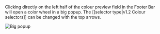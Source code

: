 Clicking directly on the left half of the colour preview field in the Footer Bar will open a color wheel in a big popup.
The [[selector type|v1.2 Colour selectors]] can be changed with the top arrows.

![Big popup](https://cloud.githubusercontent.com/assets/6949092/21044619/231429e2-bdfd-11e6-849b-8270db18957a.PNG)